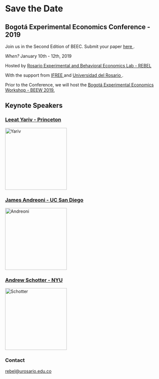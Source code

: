 # Save the Date

## Bogotá Experimental Economics Conference - 2019 

Join us in the Second Edition of BEEC. Submit your paper <a href="https://docs.google.com/forms/d/e/1FAIpQLScbl6TSC2EpCLVL7fAfYpm_33sGyq2yhGMwI98_qGvNyp_CTg/viewform" target="_blank"> here </a>.

_When?_ January 10th - 12th, 2019 

Hosted by <a href="http://www.urosario.edu.co/rebel" target="_blank"> Rosario Experimental and Behavioral Economics Lab - REBEL </a> 

With the support from <a href="http://ifreeweb.org/" target="_blank"> IFREE </a> 
and <a href="http://www.urosario.edu.co/Facultad-de-Economia/Inicio/" target="_blank"> Universidad del Rosario </a>.

Prior to the Conference, we will host the [Bogotá Experimental Economics Workshop - BEEW 2019.](BEEW2019)

## Keynote Speakers

### <a href="http://lyariv.mycpanel.princeton.edu//" target="_blank"> Leeat Yariv - Princeton </a>
<img src="http://lyariv.mycpanel.princeton.edu//images/profile.jpg" alt="Yariv" width="200"/>

### <a href="http://econweb.ucsd.edu/~jandreon/" target="_blank"> James Andreoni - UC San Diego </a>
<img src="http://econweb.ucsd.edu/~jandreon/Andreoni%20Photo%20(592x800).jpg" alt="Andreoni" width="200"/>

### <a href="https://as.nyu.edu/content/nyu-as/as/faculty/andrew-schotter.html" target="_blank"> Andrew Schotter - NYU </a>
<img src="http://furconference.org/wp-content/uploads/2017/12/Andrew-Schotter.jpg" alt="Schotter" width="200"/>

### Contact
rebel@urosario.edu.co
